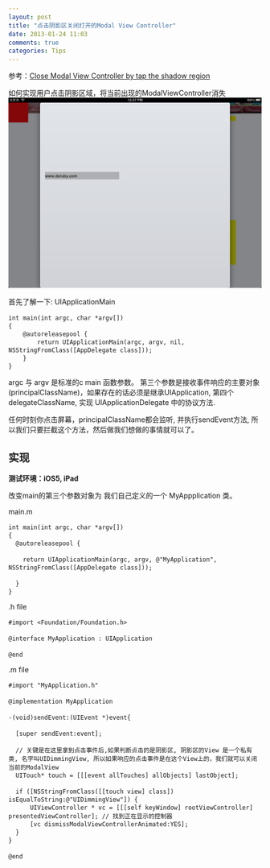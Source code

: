 ```yaml
---
layout: post
title: "点击阴影区关闭打开的Modal View Controller"
date: 2013-01-24 11:03
comments: true
categories: Tips
---
```


参考：[Close Modal View Controller by tap the shadow region](http://mengxiangping.com/?p=121)

如何实现用户点击阴影区域，将当前出现的ModalViewController消失
![modal view controller](/assets/modalViewC.png)


首先了解一下: UIApplicationMain

``` objc
int main(int argc, char *argv[]) 
{ 
    @autoreleasepool { 
        return UIApplicationMain(argc, argv, nil, NSStringFromClass([AppDelegate class])); 
    } 
}
```

argc 与 argv 是标准的c main 函数参数。 第三个参数是接收事件响应的主要对象(principalClassName)，如果存在的话必须是继承UIApplication, 第四个 delegateClassName, 实现 UIApplicationDelegate 中的协议方法.

任何时刻你点击屏幕，principalClassName都会监听, 并执行sendEvent方法, 所以我们只要拦截这个方法，然后做我们想做的事情就可以了。

## 实现

<!-- more -->

**测试环境：iOS5, iPad**

改变main的第三个参数对象为 我们自己定义的一个 MyAppplication 类。

main.m
``` objc
int main(int argc, char *argv[])
{
  @autoreleasepool {
    
    return UIApplicationMain(argc, argv, @"MyApplication", NSStringFromClass([AppDelegate class]));
    
  }
}
```

.h file
``` objc
#import <Foundation/Foundation.h>

@interface MyApplication : UIApplication

@end
```

.m file
``` objc
#import "MyApplication.h"

@implementation MyApplication

-(void)sendEvent:(UIEvent *)event{
 
  [super sendEvent:event];

  // 关键是在这里拿到点击事件后,如果判断点击的是阴影区, 阴影区的View 是一个私有类, 名字叫UIDimmingView, 所以如果响应的点击事件是在这个View上的，我们就可以关闭当前的ModalView
  UITouch* touch = [[[event allTouches] allObjects] lastObject];
  
  if ([NSStringFromClass([[touch view] class]) isEqualToString:@"UIDimmingView"]) {
      UIViewController * vc = [[[self keyWindow] rootViewController] presentedViewController]; // 找到正在显示的控制器
      [vc dismissModalViewControllerAnimated:YES];
  }
}

@end
```
